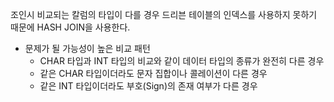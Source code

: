 조인시 비교되는 칼럼의 타입이 다를 경우 드리븐 테이블의 인덱스를 사용하지 못하기 때문에 HASH JOIN을 사용한다.
- 문제가 될 가능성이 높은 비교 패턴
	- CHAR 타입과 INT 타입의 비교와 같이 데이터 타입의 종류가 완전히 다른 경우
	- 같은 CHAR 타입이더라도 문자 집합이나 콜레이션이 다른 경우
	- 같은 INT 타입이더라도 부호(Sign)의 존재 여부가 다른 경우